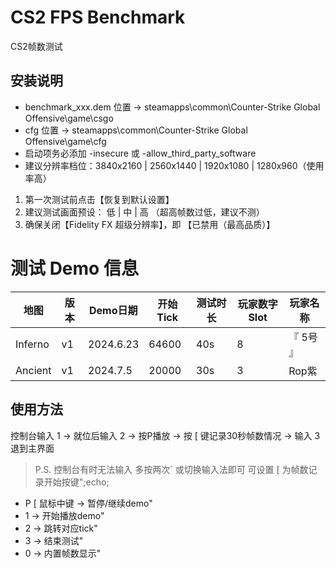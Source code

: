 # CS2 FPS Benchmark

CS2帧数测试

## 安装说明

- benchmark_xxx.dem 位置 → steamapps\common\Counter-Strike Global Offensive\game\csgo
- cfg 位置 → steamapps\common\Counter-Strike Global Offensive\game\cfg
- 启动项务必添加 -insecure 或 -allow_third_party_software
- 建议分辨率档位：3840x2160 | 2560x1440 | 1920x1080 | 1280x960（使用率高）

1. 第一次测试前点击【恢复到默认设置】
2. 建议测试画面预设： 低 | 中 | 高 （超高帧数过低，建议不测）
3. 确保关闭【Fidelity FX 超级分辨率】，即 【已禁用（最高品质）】

# 测试 Demo 信息

| 地图    | 版本 | Demo日期  | 开始Tick | 测试时长 | 玩家数字Slot | 玩家名称  |
| ------- | ---- | --------- | -------- | -------- | ------------ | --------- |
| Inferno | v1   | 2024.6.23 | 64600    | 40s      | 8            | 『 5号 』 |
| Ancient | v1   | 2024.7.5  | 20000    | 30s      | 3            | Rop紫     |

## 使用方法

控制台输入 1 → 就位后输入 2 → 按P播放
 → 按 [ 键记录30秒帧数情况 → 输入 3 退到主界面

> P.S. 控制台有时无法输入 多按两次` 或切换输入法即可
> 可设置 [ 为帧数记录开始按键";echo;

- P [ 鼠标中键 → 暂停/继续demo"
- 1 → 开始播放demo"
- 2 → 跳转对应tick"
- 3 → 结束测试"
- 0 → 内置帧数显示"
